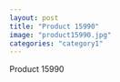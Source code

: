 ```yaml
---
layout: post
title: "Product 15990"
image: "product15990.jpg"
categories: "category1"
---
```

Product 15990
